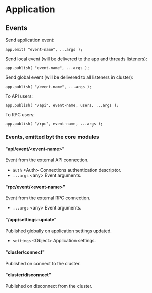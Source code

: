 # Application

## Events

Send application event:

```
app.emit( "event-name", ...args );
```

Send local event (will be delivered to the app and threads listeners):

```
app.publish( "event-name", ...args );
```

Send global event (will be delivered to all listeners in cluster):

```
app.publish( "/event-name", ...args );
```

To API users:

```
app.publish( "/api", event-name, users, ...args );
```

To RPC users:

```
app.publish( "/rpc", event-name, ...args );
```

### Events, emitted byt the core modules

#### "api/event/<event-name\>"

Event from the external API connection.

-   `auth` <Auth\> Connections authentication descriptor.
-   `...args` <any\> Event arguments.

#### "rpc/event/<event-name\>"

Event from the external RPC connection.

-   `...args` <any\> Event arguments.

#### "/app/settings-update"

Published globally on application settings updated.

-   `settings` <Object\> Application settings.

#### "cluster/connect"

Published on connect to the cluster.

#### "cluster/disconnect"

Published on disconnect from the cluster.
